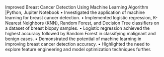 Improved Breast Cancer Detection Using Machine Learning Algorithm |Python, Jupiter Notebook
•	Investigated the application of machine learning for breast cancer detection.
•	Implemented logistic regression, K-Nearest Neighbors (KNN), Random Forest, and Decision Tree classifiers on a dataset of breast biopsy samples.
•	Logistic regression achieved the highest accuracy followed by Random Forest in classifying malignant and benign cases.
•	Demonstrated the potential of machine learning in improving breast cancer detection accuracy.
•	Highlighted the need to explore feature engineering and model optimization techniques further.
